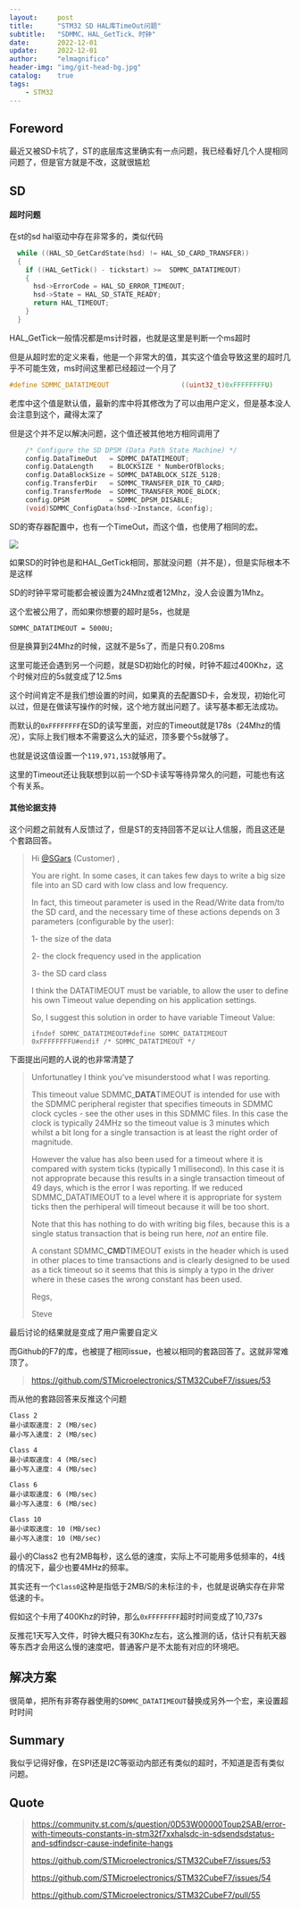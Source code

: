 ```yaml
---
layout:     post
title:      "STM32 SD HAL库TimeOut问题"
subtitle:   "SDMMC、HAL_GetTick、时钟"
date:       2022-12-01
update:     2022-12-01
author:     "elmagnifico"
header-img: "img/git-head-bg.jpg"
catalog:    true
tags:
    - STM32
---
```


## Foreword

最近又被SD卡坑了，ST的底层库这里确实有一点问题，我已经看好几个人提相同问题了，但是官方就是不改，这就很尴尬



## SD



#### 超时问题

在st的sd hal驱动中存在非常多的，类似代码

```c
  while ((HAL_SD_GetCardState(hsd) != HAL_SD_CARD_TRANSFER))
  {
    if ((HAL_GetTick() - tickstart) >=  SDMMC_DATATIMEOUT)
    {
      hsd->ErrorCode = HAL_SD_ERROR_TIMEOUT;
      hsd->State = HAL_SD_STATE_READY;
      return HAL_TIMEOUT;
    }
  }
```

HAL_GetTick一般情况都是ms计时器，也就是这里是判断一个ms超时



但是从超时宏的定义来看，他是一个非常大的值，其实这个值会导致这里的超时几乎不可能生效，ms时间这里都已经超过一个月了

```c
#define SDMMC_DATATIMEOUT                  ((uint32_t)0xFFFFFFFFU)
```

老库中这个值是默认值，最新的库中将其修改为了可以由用户定义，但是基本没人会注意到这个，藏得太深了



但是这个并不足以解决问题，这个值还被其他地方相同调用了

```c
    /* Configure the SD DPSM (Data Path State Machine) */
    config.DataTimeOut   = SDMMC_DATATIMEOUT;
    config.DataLength    = BLOCKSIZE * NumberOfBlocks;
    config.DataBlockSize = SDMMC_DATABLOCK_SIZE_512B;
    config.TransferDir   = SDMMC_TRANSFER_DIR_TO_CARD;
    config.TransferMode  = SDMMC_TRANSFER_MODE_BLOCK;
    config.DPSM          = SDMMC_DPSM_DISABLE;
    (void)SDMMC_ConfigData(hsd->Instance, &config);
```

SD的寄存器配置中，也有一个TimeOut，而这个值，也使用了相同的宏。

![](https://img.elmagnifico.tech/static/upload/elmagnifico/202212011116341.png)

如果SD的时钟也是和HAL_GetTick相同，那就没问题（并不是），但是实际根本不是这样

SD的时钟平常可能都会被设置为24Mhz或者12Mhz，没人会设置为1Mhz。

这个宏被公用了，而如果你想要的超时是5s，也就是

```
SDMMC_DATATIMEOUT = 5000U;
```

但是换算到24Mhz的时候，这就不是5s了，而是只有0.208ms

这里可能还会遇到另一个问题，就是SD初始化的时候，时钟不超过400Khz，这个时候对应的5s就变成了12.5ms

这个时间肯定不是我们想设置的时间，如果真的去配置SD卡，会发现，初始化可以过，但是在做读写操作的时候，这个地方就出问题了。读写基本都无法成功。



而默认的`0xFFFFFFFF`在SD的读写里面，对应的Timeout就是178s（24Mhz的情况），实际上我们根本不需要这么大的延迟，顶多要个5s就够了。

也就是说这值设置一个`119,971,153`就够用了。



这里的Timeout还让我联想到以前一个SD卡读写等待异常久的问题，可能也有这个有关系。



#### 其他论据支持

这个问题之前就有人反馈过了，但是ST的支持回答不足以让人信服，而且这还是个套路回答。

> Hi [@SGars](https://community.st.com/s/profile/0050X000007RVqhQAG) (Customer) ,
>
>  
>
> You are right. In some cases, it can takes few days to write a big size file into an SD card with low class and low frequency.
>
>  
>
> In fact, this timeout parameter is used in the Read/Write data from/to the SD card, and the necessary time of these actions depends on 3 parameters (configurable by the user):
>
> 1- the size of the data
>
> 2- the clock frequency used in the application
>
> 3- the SD card class
>
>  
>
> I think the DATATIMEOUT must be variable, to allow the user to define his own Timeout value depending on his application settings.
>
> So, I suggest this solution in order to have variable Timeout Value:
>
> ```
> ifndef SDMMC_DATATIMEOUT#define SDMMC_DATATIMEOUT      0xFFFFFFFFU#endif /* SDMMC_DATATIMEOUT */
> ```

下面提出问题的人说的也非常清楚了

> Unfortunatley I think you've misunderstood what I was reporting.
>
>  
>
> This timeout value SDMMC_**DATA**TIMEOUT is intended for use with the SDMMC peripheral register that specifies timeouts in SDMMC clock cycles - see the other uses in this SDMMC files. In this case the clock is typically 24MHz so the timeout value is 3 minutes which whilst a bit long for a single transaction is at least the right order of magnitude.
>
>  
>
> However the value has also been used for a timeout where it is compared with system ticks (typically 1 millisecond). In this case it is not approprate because this results in a single transaction timeout of 49 days, which is the error I was reporting. If we reduced SDMMC_DATATIMEOUT to a level where it is appropriate for system ticks then the perhiperal will timeout because it will be too short.
>
>  
>
> Note that this has nothing to do with writing big files, because this is a single status transaction that is being run here, *not* an entire file.
>
>  
>
> A constant SDMMC_**CMD**TIMEOUT exists in the header which is used in other places to time transactions and is clearly designed to be used as a tick timeout so it seems that this is simply a typo in the driver where in these cases the wrong constant has been used.
>
>  
>
> Regs,
>
>  
>
> Steve

最后讨论的结果就是变成了用户需要自定义

而Github的F7的库，也被提了相同issue，也被以相同的套路回答了。这就非常难顶了。

> https://github.com/STMicroelectronics/STM32CubeF7/issues/53

而从他的套路回答来反推这个问题

```
Class 2 
最小读取速度: 2 (MB/sec)
最小写入速度: 2 (MB/sec)

Class 4
最小读取速度: 4 (MB/sec)
最小写入速度: 4 (MB/sec)

Class 6
最小读取速度: 6 (MB/sec)
最小写入速度: 6 (MB/sec)

Class 10
最小读取速度: 10 (MB/sec)
最小写入速度: 10 (MB/sec)
```

最小的Class2 也有2MB每秒，这么低的速度，实际上不可能用多低频率的，4线的情况下，最少也要4MHz的频率。

其实还有一个`Class0`这种是指低于2MB/S的未标注的卡，也就是说确实存在非常低速的卡。

假如这个卡用了400Khz的时钟，那么`0xFFFFFFFF`超时时间变成了10,737s

反推花1天写入文件，时钟大概只有30Khz左右，这么推测的话，估计只有航天器等东西才会用这么慢的速度吧，普通客户是不太能有对应的环境吧。



## 解决方案

很简单，把所有非寄存器使用的`SDMMC_DATATIMEOUT`替换成另外一个宏，来设置超时时间



## Summary

我似乎记得好像，在SPI还是I2C等驱动内部还有类似的超时，不知道是否有类似问题。



## Quote

> https://community.st.com/s/question/0D53W00000Toup2SAB/error-with-timeouts-constants-in-stm32f7xxhalsdc-in-sdsendsdstatus-and-sdfindscr-cause-indefinite-hangs
>
> https://github.com/STMicroelectronics/STM32CubeF7/issues/53
>
> https://github.com/STMicroelectronics/STM32CubeF7/issues/54
>
> https://github.com/STMicroelectronics/STM32CubeF7/pull/55
